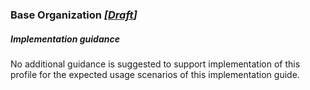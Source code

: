 ### Base Organization *[[Draft](http://hl7.org/fhir/r4/versions.html#maturity)]*

##### Implementation guidance
No additional guidance is suggested to support implementation of this profile for the expected usage scenarios of this implementation guide.

